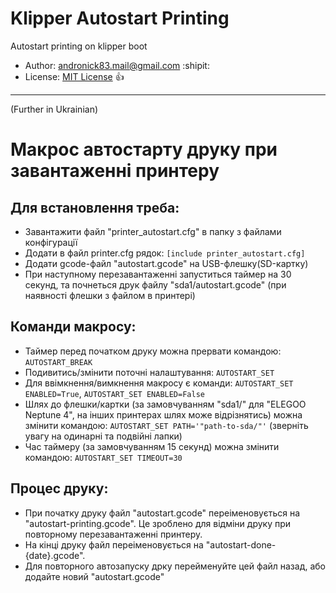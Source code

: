 # Klipper Autostart Printing

Autostart printing on klipper boot
- Author: [andronick83.mail@gmail.com](mailto:andronick.mail@gmail.com) :shipit:
- License: [MIT License](http://opensource.org/licenses/MIT) :+1:

<hr>

(Further in Ukrainian)

# Макрос автостарту друку при завантаженні принтеру

## Для встановлення треба:
- Завантажити файл "printer_autostart.cfg" в папку з файлами конфігурації
- Додати в файл printer.cfg рядок:
```[include printer_autostart.cfg]```
- Додати gcode-файл "autostart.gcode" на USB-флешку(SD-картку)
- При наступному перезавантаженні запуститься таймер на 30 секунд, та почнеться друк файлу "sda1/autostart.gcode" (при наявності флешки з файлом в принтері)

## Команди макросу:
- Таймер перед початком друку можна прервати командою: ```AUTOSTART_BREAK```
- Подивитись/змінити поточні налаштування: ```AUTOSTART_SET```
- Для ввімкнення/вимкнення макросу є команди: ```AUTOSTART_SET ENABLED=True```, ```AUTOSTART_SET ENABLED=False```
- Шлях до флешки/картки (за замовчуванням "sda1/" для "ELEGOO Neptune 4", на інших принтерах шлях може відрізнятись) можна змінити командою: ```AUTOSTART_SET PATH='"path-to-sda/"'``` (зверніть увагу на одинарні та подвійні лапки)
- Час таймеру (за замовчуванням 15 секунд) можна змінити командою: ```AUTOSTART_SET TIMEOUT=30```

## Процес друку:
- При початку друку файл "autostart.gcode" переіменовується на "autostart-printing.gcode". Це зроблено для відміни друку при повторному перезавантаженні принтеру.
- На кінці друку файл переіменовується на "autostart-done-{date}.gcode".
- Для повторного автозапуску дрку перейменуйте цей файл назад, або додайте новий "autostart.gcode"
